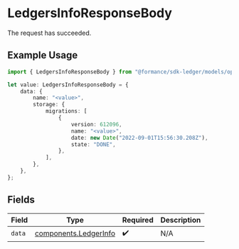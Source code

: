 # LedgersInfoResponseBody

The request has succeeded.

## Example Usage

```typescript
import { LedgersInfoResponseBody } from "@formance/sdk-ledger/models/operations";

let value: LedgersInfoResponseBody = {
    data: {
        name: "<value>",
        storage: {
            migrations: [
                {
                    version: 612096,
                    name: "<value>",
                    date: new Date("2022-09-01T15:56:30.208Z"),
                    state: "DONE",
                },
            ],
        },
    },
};
```

## Fields

| Field                                                          | Type                                                           | Required                                                       | Description                                                    |
| -------------------------------------------------------------- | -------------------------------------------------------------- | -------------------------------------------------------------- | -------------------------------------------------------------- |
| `data`                                                         | [components.LedgerInfo](../../models/components/ledgerinfo.md) | :heavy_check_mark:                                             | N/A                                                            |